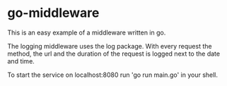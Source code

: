 # go-middleware

This is an easy example of a middleware written in go.

The logging middleware uses the log package. With every request the method, the url and the duration of the request is logged next to the date and time.

To start the service on localhost:8080 run 'go run main.go' in your shell.
